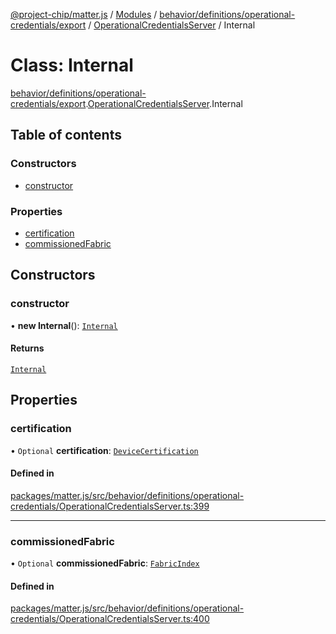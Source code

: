 [@project-chip/matter.js](../README.md) / [Modules](../modules.md) / [behavior/definitions/operational-credentials/export](../modules/behavior_definitions_operational_credentials_export.md) / [OperationalCredentialsServer](../modules/behavior_definitions_operational_credentials_export.OperationalCredentialsServer.md) / Internal

# Class: Internal

[behavior/definitions/operational-credentials/export](../modules/behavior_definitions_operational_credentials_export.md).[OperationalCredentialsServer](../modules/behavior_definitions_operational_credentials_export.OperationalCredentialsServer.md).Internal

## Table of contents

### Constructors

- [constructor](behavior_definitions_operational_credentials_export.OperationalCredentialsServer.Internal.md#constructor)

### Properties

- [certification](behavior_definitions_operational_credentials_export.OperationalCredentialsServer.Internal.md#certification)
- [commissionedFabric](behavior_definitions_operational_credentials_export.OperationalCredentialsServer.Internal.md#commissionedfabric)

## Constructors

### constructor

• **new Internal**(): [`Internal`](behavior_definitions_operational_credentials_export.OperationalCredentialsServer.Internal.md)

#### Returns

[`Internal`](behavior_definitions_operational_credentials_export.OperationalCredentialsServer.Internal.md)

## Properties

### certification

• `Optional` **certification**: [`DeviceCertification`](export._internal_.DeviceCertification-1.md)

#### Defined in

[packages/matter.js/src/behavior/definitions/operational-credentials/OperationalCredentialsServer.ts:399](https://github.com/project-chip/matter.js/blob/c0d55745d5279e16fdfaa7d2c564daa31e19c627/packages/matter.js/src/behavior/definitions/operational-credentials/OperationalCredentialsServer.ts#L399)

___

### commissionedFabric

• `Optional` **commissionedFabric**: [`FabricIndex`](../modules/datatype_export.md#fabricindex)

#### Defined in

[packages/matter.js/src/behavior/definitions/operational-credentials/OperationalCredentialsServer.ts:400](https://github.com/project-chip/matter.js/blob/c0d55745d5279e16fdfaa7d2c564daa31e19c627/packages/matter.js/src/behavior/definitions/operational-credentials/OperationalCredentialsServer.ts#L400)
